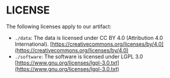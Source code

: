 # LICENSE

The following licenses apply to our artifact:

 - `./data`: The data is licensed under CC BY 4.0 (Attribution 4.0
   International).
   [https://creativecommons.org/licenses/by/4.0](https://creativecommons.org/licenses/by/4.0)
 - `./software`: The software is licensed under LGPL 3.0
   [https://www.gnu.org/licenses/lgpl-3.0.txt](https://www.gnu.org/licenses/lgpl-3.0.txt)

